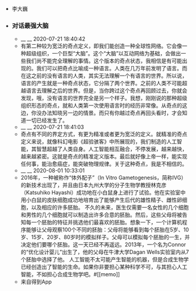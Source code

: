 - 李大巍
- ### 对话最强大脑
    - __ __ 2020-07-21 18:40:42
    - 有第二种较为宽泛的奇点定义，即我们能创造一种全球性网络。它会像一种超级组织，一个巨型“大脑”。这个“大脑”以互动网络为基础，会做出一些我们尚不能完全理解的事情。这个版本的奇点状态，我相信是有可能出现的。我们可以把奇点比喻成一种语言。人类在几万年前发明了语言。而在这之前的没有语言的人类，其实无法理解一个有语言的世界。所以说，语言的产生就是一种奇点状态，它分隔了两个世界。之前的人类不可能超越语言去理解之后的世界。但是，当你跨过这个奇点再回顾过去，你就会发现，哦，没有语言的世界完全是另一个样子。我想，刚刚说的那种超级组织形态的奇点，就和人类第一次使用语言时的经历非常像。从奇点的这边，你没办法知晓另一边的情景。而只有你越过奇点再回头看时，才会知道一切已经发生了。
    - __ __ 2020-07-21 18:41:03
    - 奇点有不同的界定方式，有更为精准或者更为宽泛的定义。就精准的奇点定义来说，就像科幻电影《超验骇客》中所展现的，我们制造的人工智能，其智慧超越了人类自身。人工智能相互融合，不停发展，越来越快，越来越紧密。这就是奇点的精准定义版本。最后就好像上帝一样，能实现任何事，能治愈癌症，能突破物理规律。关于这种奇点，我是不相信的。
    - __ __ 2020-08-01 10:33:01
    - 2016年，一种被称作“体外配子”（In Vitro Gametogenesis，简称IVG）的新技术出现了，并且由日本九州大学的分子生物学教授林克彦（Katsuhiko Hayashi）成功地在小白鼠身上进行了试验。他在实验室中用小白鼠的皮肤细胞成功地培育出了能够产生后代的雄性精子、雌性卵细胞，以及相应的许多胚胎。
不久的未来，医生仅需要一名女性的几个细胞和男性的几个细胞就可以制造出许多合意的胚胎。然后，这些父母将被告知每一个胚胎的特征并挑选他们最喜欢的胚胎。想象一下，一个计算机程序能够让父母观察100个不同的胚胎：父母将能够看到每个胚胎在5岁、10岁、15岁、20岁、80岁时的模拟样子。父母可以模拟每个胚胎的一生，并决定他们要哪个胚胎。这一天已经不再遥远。2013年，一个名为Connor的“优化设计婴儿”出生了，他的父母在牛津大学Dagan Wells实验室内从7个胚胎中选择了他。
人工智能不太可能产生智能的机器，但是合成生物学已经创造出了智能的生命。如果你非要担心某种科学不可，与其担心人工智能，不如担心合成生物学吧。#[[memo]]
    - 来自得到App
